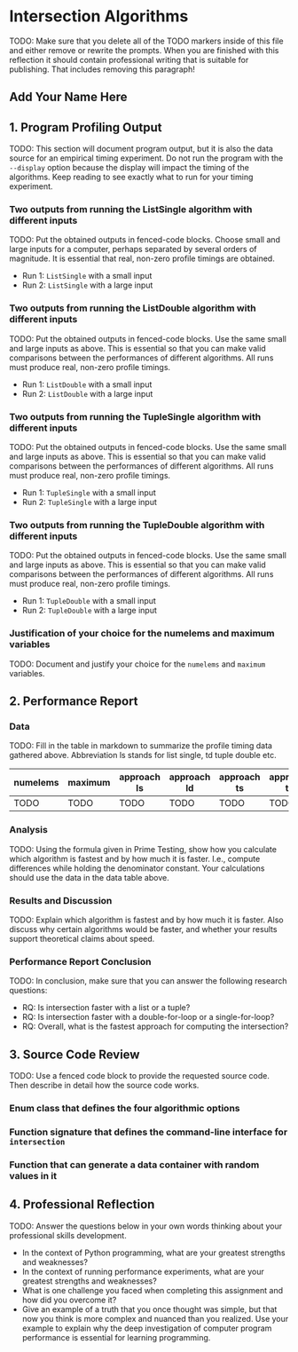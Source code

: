# Intersection Algorithms

TODO: Make sure that you delete all of the TODO markers inside of this file and
either remove or rewrite the prompts. When you are finished with this reflection
it should contain professional writing that is suitable for publishing. That
includes removing this paragraph!

## Add Your Name Here

## 1. Program Profiling Output

TODO: This section will document program output, but it is also the data source for
an empirical timing experiment. Do not run the program with the `--display` option
because the display will impact the timing of the algorithms. Keep reading to see
exactly what to run for your timing experiment.

### Two outputs from running the ListSingle algorithm with different inputs

TODO: Put the obtained outputs in fenced-code blocks. Choose small and large
inputs for a computer, perhaps separated by several orders of magnitude. It is
essential that real, non-zero profile timings are obtained.

- Run 1: `ListSingle` with a small input
- Run 2: `ListSingle` with a large input

### Two outputs from running the ListDouble algorithm with different inputs

TODO: Put the obtained outputs in fenced-code blocks. Use the same small and
large inputs as above. This is essential so that you can make valid comparisons
between the performances of different algorithms. All runs must produce real,
non-zero profile timings.

- Run 1: `ListDouble` with a small input
- Run 2: `ListDouble` with a large input

### Two outputs from running the TupleSingle algorithm with different inputs

TODO: Put the obtained outputs in fenced-code blocks. Use the same small and
large inputs as above. This is essential so that you can make valid comparisons
between the performances of different algorithms. All runs must produce real,
non-zero profile timings.

- Run 1: `TupleSingle` with a small input
- Run 2: `TupleSingle` with a large input

### Two outputs from running the TupleDouble algorithm with different inputs

TODO: Put the obtained outputs in fenced-code blocks. Use the same small and
large inputs as above. This is essential so that you can make valid comparisons
between the performances of different algorithms. All runs must produce real,
non-zero profile timings.

- Run 1: `TupleDouble` with a small input
- Run 2: `TupleDouble` with a large input

### Justification of your choice for the numelems and maximum variables

TODO: Document and justify your choice for the `numelems` and `maximum` variables.

## 2. Performance Report

### Data

TODO: Fill in the table in markdown to summarize the profile timing data
gathered above. Abbreviation ls stands for list single, td tuple double etc.

| numelems | maximum | approach ls | approach ld | approach ts | approach td |
|----------|---------|-------------|-------------|-------------|-------------|
| TODO     | TODO    | TODO        | TODO        | TODO        | TODO        |

### Analysis

TODO: Using the formula given in Prime Testing, show how you calculate which
algorithm is fastest and by how much it is faster. I.e., compute differences
while holding the denominator constant. Your calculations should use the data
in the data table above.

### Results and Discussion

TODO: Explain which algorithm is fastest and by how much it is faster. Also
discuss why certain algorithms would be faster, and whether your results
support theoretical claims about speed.

### Performance Report Conclusion

TODO: In conclusion, make sure that you can answer the following research
questions:

- RQ: Is intersection faster with a list or a tuple?
- RQ: Is intersection faster with a double-for-loop or a single-for-loop?
- RQ: Overall, what is the fastest approach for computing the intersection?

## 3. Source Code Review

TODO: Use a fenced code block to provide the requested source code.
Then describe in detail how the source code works.

### Enum class that defines the four algorithmic options
### Function signature that defines the command-line interface for `intersection`
### Function that can generate a data container with random values in it

## 4. Professional Reflection

TODO: Answer the questions below in your own words thinking about your
professional skills development.

- In the context of Python programming, what are your greatest strengths and weaknesses?
- In the context of running performance experiments, what are your greatest strengths and weaknesses?
- What is one challenge you faced when completing this assignment and how did you overcome it?
- Give an example of a truth that you once thought was simple, but that now you
  think is more complex and nuanced than you realized. Use your example to explain
  why the deep investigation of computer program performance is essential for learning
  programming.
